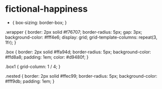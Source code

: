 # fictional-happiness
* {
    box-sizing: border-box;
}
  
.wrapper {
    border: 2px solid #f76707;
    border-radius: 5px;
    gap: 3px;
    background-color: #fff4e6;
    display: grid;
    grid-template-columns: repeat(3, 1fr);
}
  
.box {
    border: 2px solid #ffa94d;
    border-radius: 5px;
    background-color: #ffd8a8;
    padding: 1em;
    color: #d9480f;
}
  
.box1 {
    grid-column: 1 / 4;
}
  
.nested {
    border: 2px solid #ffec99;
    border-radius: 5px;
    background-color: #fff9db;
    padding: 1em;
}
